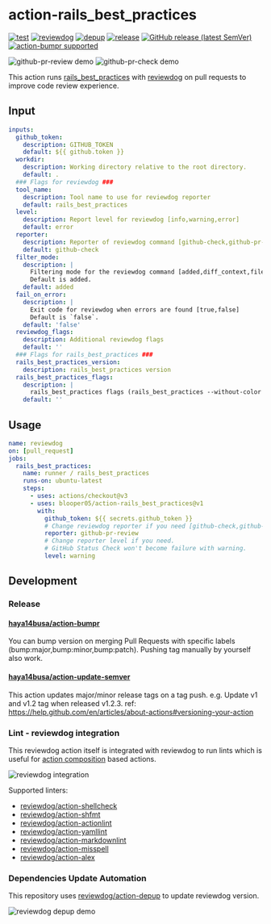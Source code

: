 # action-rails_best_practices

[![test](https://img.shields.io/github/actions/workflow/status/blooper05/action-rails_best_practices/test.yml?branch=main&label=test&logo=github&style=flat-square)](https://github.com/blooper05/action-rails_best_practices/actions?query=workflow:test)
[![reviewdog](https://img.shields.io/github/actions/workflow/status/blooper05/action-rails_best_practices/reviewdog.yml?branch=main&label=reviewdog&logo=github&style=flat-square)](https://github.com/blooper05/action-rails_best_practices/actions?query=workflow:reviewdog)
[![depup](https://img.shields.io/github/actions/workflow/status/blooper05/action-rails_best_practices/depup.yml?branch=main&label=depup&logo=github&style=flat-square)](https://github.com/blooper05/action-rails_best_practices/actions?query=workflow:depup)
[![release](https://img.shields.io/github/actions/workflow/status/blooper05/action-rails_best_practices/release.yml?branch=main&label=release&logo=github&style=flat-square)](https://github.com/blooper05/action-rails_best_practices/actions?query=workflow:release)
[![GitHub release (latest SemVer)](https://img.shields.io/github/v/release/blooper05/action-rails_best_practices?logo=github&sort=semver&style=flat-square)](https://github.com/blooper05/action-rails_best_practices/releases)
[![action-bumpr supported](https://img.shields.io/badge/bumpr-supported-ff69b4?logo=github&style=flat-square)](https://github.com/haya14busa/action-bumpr)

![github-pr-review demo](https://user-images.githubusercontent.com/5299525/171834705-b2517107-e616-4289-8ed9-4e160164701c.png)
![github-pr-check demo](https://user-images.githubusercontent.com/5299525/171834709-130da062-3518-4b28-9a1c-24b58fe686b4.png)

This action runs [rails_best_practices] with [reviewdog] on pull requests to improve
code review experience.

[rails_best_practices]:https://github.com/flyerhzm/rails_best_practices
[reviewdog]:https://github.com/reviewdog/reviewdog

## Input

```yaml
inputs:
  github_token:
    description: GITHUB_TOKEN
    default: ${{ github.token }}
  workdir:
    description: Working directory relative to the root directory.
    default: .
  ### Flags for reviewdog ###
  tool_name:
    description: Tool name to use for reviewdog reporter
    default: rails_best_practices
  level:
    description: Report level for reviewdog [info,warning,error]
    default: error
  reporter:
    description: Reporter of reviewdog command [github-check,github-pr-review,github-pr-check].
    default: github-check
  filter_mode:
    description: |
      Filtering mode for the reviewdog command [added,diff_context,file,nofilter].
      Default is added.
    default: added
  fail_on_error:
    description: |
      Exit code for reviewdog when errors are found [true,false]
      Default is `false`.
    default: 'false'
  reviewdog_flags:
    description: Additional reviewdog flags
    default: ''
  ### Flags for rails_best_practices ###
  rails_best_practices_version:
    description: rails_best_practices version
  rails_best_practices_flags:
    description: |
      rails_best_practices flags (rails_best_practices --without-color --silent . <rails_best_practices_flags>)
    default: ''
```

## Usage

```yaml
name: reviewdog
on: [pull_request]
jobs:
  rails_best_practices:
    name: runner / rails_best_practices
    runs-on: ubuntu-latest
    steps:
      - uses: actions/checkout@v3
      - uses: blooper05/action-rails_best_practices@v1
        with:
          github_token: ${{ secrets.github_token }}
          # Change reviewdog reporter if you need [github-check,github-pr-review,github-pr-check].
          reporter: github-pr-review
          # Change reporter level if you need.
          # GitHub Status Check won't become failure with warning.
          level: warning
```

## Development

### Release

#### [haya14busa/action-bumpr](https://github.com/haya14busa/action-bumpr)

You can bump version on merging Pull Requests with specific labels (bump:major,bump:minor,bump:patch).
Pushing tag manually by yourself also work.

#### [haya14busa/action-update-semver](https://github.com/haya14busa/action-update-semver)

This action updates major/minor release tags on a tag push.
e.g. Update v1 and v1.2 tag when released v1.2.3.
ref: <https://help.github.com/en/articles/about-actions#versioning-your-action>

### Lint - reviewdog integration

This reviewdog action itself is integrated with reviewdog to run lints
which is useful for [action composition] based actions.

[action composition]:https://docs.github.com/en/actions/creating-actions/creating-a-composite-action

![reviewdog integration](https://user-images.githubusercontent.com/3797062/72735107-7fbb9600-3bde-11ea-8087-12af76e7ee6f.png)

Supported linters:

- [reviewdog/action-shellcheck](https://github.com/reviewdog/action-shellcheck)
- [reviewdog/action-shfmt](https://github.com/reviewdog/action-shfmt)
- [reviewdog/action-actionlint](https://github.com/reviewdog/action-actionlint)
- [reviewdog/action-yamllint](https://github.com/reviewdog/action-yamllint)
- [reviewdog/action-markdownlint](https://github.com/reviewdog/action-markdownlint)
- [reviewdog/action-misspell](https://github.com/reviewdog/action-misspell)
- [reviewdog/action-alex](https://github.com/reviewdog/action-alex)

### Dependencies Update Automation

This repository uses [reviewdog/action-depup] to update reviewdog version.

[reviewdog/action-depup]:https://github.com/reviewdog/action-depup

![reviewdog depup demo](https://user-images.githubusercontent.com/3797062/73154254-170e7500-411a-11ea-8211-912e9de7c936.png)
